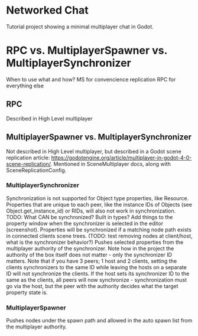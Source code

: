 # Networked Chat
Tutorial project showing a minimal multiplayer chat in Godot.

# RPC vs. MultiplayerSpawner vs. MultiplayerSynchronizer
When to use what and how?
MS for convencience replication
RPC for everything else

## RPC
Described in High Level multiplayer

## MultiplayerSpawner vs. MultiplayerSynchronizer
Not described in High Level multiplayer, but described in a Godot scene replication article: https://godotengine.org/article/multiplayer-in-godot-4-0-scene-replication/. Mentioned in SceneMultiplayer docs, along with SceneReplicationConfig.

### MultiplayerSynchronizer
Synchronization is not supported for Object type properties, like Resource.
Properties that are unique to each peer, like the instance IDs of Objects (see Object.get_instance_id) or RIDs, will also not work in synchronization.
TODO: What CAN be synchronized? Built in types?
Add things to the property window when the synchronizer is selected in the editor (screenshot). Properties will be synchronized if a matching node path exists in connected clients scene trees. (TODO: test removing nodes at client/host, what is the synchronizer behavior?)
Pushes selected properties from the multiplayer authority of the synchronizer. Note how in the project the authority of the box itself does not matter - only the synchronizer ID matters.
Note that if you have 3 peers; 1 host and 2 clients, setting the clients synchronizers to the same ID while leaving the hosts on a separate ID will not synchronize the clients. If the host sets its synchronizer ID to the same as the clients, all peers will now synchronize - synchronization must go via the host, but the peer with the authority decides what the target property state is.

### MultiplayerSpawner
Pushes nodes under the spawn path and allowed in the auto spawn list from the multiplayer authority.